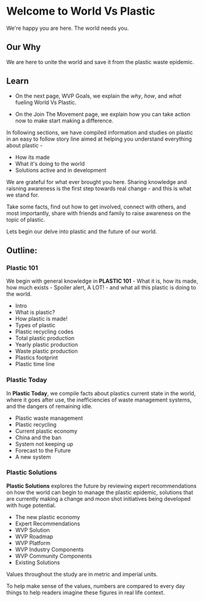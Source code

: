 # Welcome to World Vs Plastic

We're happy you are here. The world needs you.

## Our Why
We are here to unite the world and save it from the plastic waste epidemic.

## Learn

* On the next page, WVP Goals, we explain the *why*, *how*, and *what* fueling World Vs Plastic. 

* On the Join The Movement page, we explain how you can take action now to make start making a difference.

In following sections, we have compiled information and studies on plastic in an easy to follow story line aimed at helping you understand everything about plastic -

* How its made
* What it's doing to the world
* Solutions active and in development  
	
We are grateful for what ever brought you here.
Sharing knowledge and raisning awareness is the first step towards real change - and this is what we stand for.

Take some facts, find out how to get involved, connect with others, and most importantly, share with friends and family to raise awareness on the topic of plastic.
	
Lets begin our delve into plastic and the future of our world. 
	
## Outline: 

### Plastic 101
We begin with general knowledge in **PLASTIC 101** - What it is, how its made, how much exists - Spoiler alert, A LOT! - and what all this plastic is doing to the world. 

* Intro
* What is plastic?
* How plastic is made!
* Types of plastic
* Plastic recycling codes
* Total plastic production
* Yearly plastic production
* Waste plastic production
* Plastics footprint
* Plastic time line
	
### Plastic Today 
In **Plastic Today**, we compile facts about plastics current state in the world, where it goes after use, the inefficiencies of waste management systems, and the dangers of remaining idle.

* Plastic waste management
* Plastic recycling
* Current plastic economy
* China and the ban
* System not keeping up
* Forecast to the Future
* A new system
	
### Plastic Solutions 
**Plastic Solutions** explores the future by reviewing expert recommendations on how the world can begin to manage the plastic epidemic, solutions that are currently making a change and moon shot initiatives being developed with huge potential.

* The new plastic economy
* Expert Recommendations
*  WVP Solution
* WVP Roadmap
* WVP Platform
* WVP Industry Components
* WVP Community Components
*  Existing Solutions
		
Values throughout the study are in metric and imperial units. 

To help make sense of the values, numbers are compared to every day things to help readers imagine these figures in real life context. 
